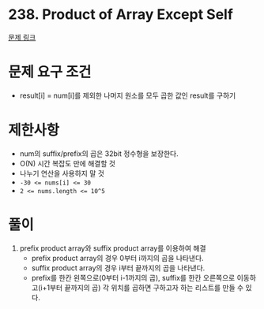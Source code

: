 # 238. Product of Array Except Self
[문제 링크](https://leetcode.com/problems/product-of-array-except-self/)
# 문제 요구 조건 
- result[i] = num[i]를 제외한 나머지 원소를 모두 곱한 값인 result를 구하기 
# 제한사항 
- num의 suffix/prefix의 곱은 32bit 정수형을 보장한다.
- O(N) 시간 복잡도 만에 해결할 것 
- 나누기 연산을 사용하지 말 것
- `-30 <= nums[i] <= 30`
- `2 <= nums.length <= 10^5`
# 풀이 
1. prefix product array와 suffix product array를 이용하여 해결 
    - prefix product array의 경우 0부터 i까지의 곱을 나타낸다. 
    - suffix product array의 경우 i부터 끝까지의 곱을 나타낸다. 
    - prefix를 한칸 왼쪽으로(0부터 i-1까지의 곱), suffix를 한칸 오른쪽으로 이동하고(i+1부터 끝까지의 곱) 각 위치를 곱하면 구하고자 하는 리스트를 만들 수 있다.  